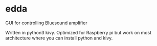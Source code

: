 # edda
GUI for controlling Bluesound amplifier 

Written in python3 kivy.
Optimized for Raspberry pi but work on most architecture where you can install python and kivy.
